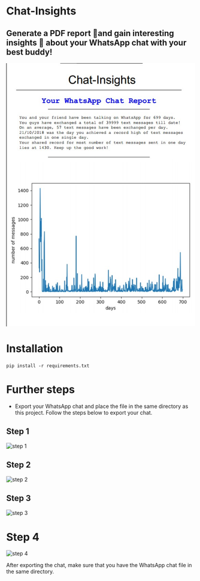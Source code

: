 # Chat-Insights
## Generate a PDF report 📝and gain interesting insights 🧐 about your WhatsApp chat with your best buddy!  
  

![ss](images/report-screenshot.jpeg)
  

# Installation
```pip install -r requirements.txt```


# Further steps
- Export your WhatsApp chat and place the file in the same directory as this project. Follow the steps below to export your chat.  
  
## Step 1  

![step 1](images/1s.jpg)  
  
## Step 2  
![step 2](images/2.jpeg)  
  
## Step 3  
  
![step 3](images/3.jpeg)  
  
# Step 4  
   
![step 4](images/4.jpeg)  

After exporting the chat, make sure that you have the WhatsApp chat file in the same directory. 






